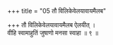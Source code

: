 +++
title = "05 तौ विलिकेवेलयावायमैलब"

+++
तौ विलिकेवेलयावायमैलब ऐलयीत् ।  
वीहि स्वामाहुतिं जुषाणो मनसा स्वाहा ॥ ९ ॥